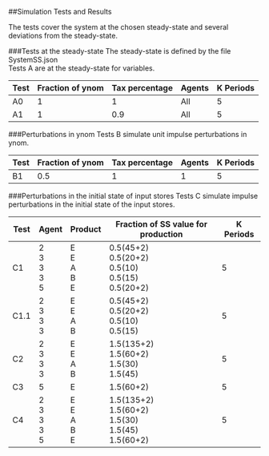 ##Simulation Tests and Results

The tests cover the system at the chosen steady-state and several deviations from the steady-state.   

###Tests at the steady-state
The steady-state is defined by the file SystemSS.json   
Tests A are at the steady-state for variables.   

Test | Fraction of ynom | Tax percentage | Agents | K Periods   
---- | ---------------- | -------------- | ------ | ---------   
A0 | 1 | 1 | All | 5
A1 | 1 | 0.9 | All | 5

###Perturbations in ynom
Tests B simulate unit impulse perturbations in ynom.   

Test | Fraction of ynom | Tax percentage | Agents | K Periods   
---- | ---------------- | -------------- | ------ | ---------   
B1 | 0.5 | 1 | 1 | 5

###Perturbations in the initial state of input stores
Tests C simulate impulse perturbations in the initial state of the input stores.

Test | Agent | Product | Fraction of SS value for production | K Periods   
---- | ----- | ------- | ----------------------------------- | ---------   
C1 | 2<br/>3<br/>3<br/>3<br/>5 | E<br/>E<br/>A<br/>B<br/>E | 0.5(45+2)<br/>0.5(20+2)<br/>0.5(10)<br/>0.5(15)<br/>0.5(20+2) | 5
C1.1 | 2<br/>3<br/>3<br/>3 | E<br/>E<br/>A<br/>B | 0.5(45+2)<br/>0.5(20+2)<br/>0.5(10)<br/>0.5(15) | 5
C2 | 2<br/>3<br/>3<br/>3 | E<br/>E<br/>A<br/>B | 1.5(135+2)<br/>1.5(60+2)<br/>1.5(30)<br/>1.5(45) | 5
C3 | 5 | E | 1.5(60+2) | 5
C4 | 2<br/>3<br/>3<br/>3<br/>5 | E<br/>E<br/>A<br/>B<br/>E | 1.5(135+2)<br/>1.5(60+2)<br/>1.5(30)<br/>1.5(45)<br/>1.5(60+2) | 5

